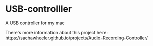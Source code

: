 # USB-controlller
A USB controller for my mac

There's more information about this project here: https://sachawheeler.github.io/projects/Audio-Recording-Controller/
